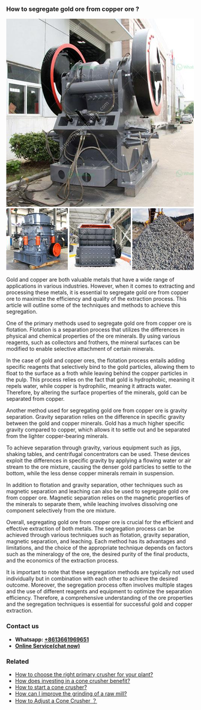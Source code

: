 <h3>How to segregate gold ore from copper ore ?</h3><img src='1701745404.jpg' alt=''><p>Gold and copper are both valuable metals that have a wide range of applications in various industries. However, when it comes to extracting and processing these metals, it is essential to segregate gold ore from copper ore to maximize the efficiency and quality of the extraction process. This article will outline some of the techniques and methods to achieve this segregation.</p><p>One of the primary methods used to segregate gold ore from copper ore is flotation. Flotation is a separation process that utilizes the differences in physical and chemical properties of the ore minerals. By using various reagents, such as collectors and frothers, the mineral surfaces can be modified to enable selective attachment of certain minerals.</p><p>In the case of gold and copper ores, the flotation process entails adding specific reagents that selectively bind to the gold particles, allowing them to float to the surface as a froth while leaving behind the copper particles in the pulp. This process relies on the fact that gold is hydrophobic, meaning it repels water, while copper is hydrophilic, meaning it attracts water. Therefore, by altering the surface properties of the minerals, gold can be separated from copper.</p><p>Another method used for segregating gold ore from copper ore is gravity separation. Gravity separation relies on the difference in specific gravity between the gold and copper minerals. Gold has a much higher specific gravity compared to copper, which allows it to settle out and be separated from the lighter copper-bearing minerals.</p><p>To achieve separation through gravity, various equipment such as jigs, shaking tables, and centrifugal concentrators can be used. These devices exploit the differences in specific gravity by applying a flowing water or air stream to the ore mixture, causing the denser gold particles to settle to the bottom, while the less dense copper minerals remain in suspension.</p><p>In addition to flotation and gravity separation, other techniques such as magnetic separation and leaching can also be used to segregate gold ore from copper ore. Magnetic separation relies on the magnetic properties of the minerals to separate them, while leaching involves dissolving one component selectively from the ore mixture.</p><p>Overall, segregating gold ore from copper ore is crucial for the efficient and effective extraction of both metals. The segregation process can be achieved through various techniques such as flotation, gravity separation, magnetic separation, and leaching. Each method has its advantages and limitations, and the choice of the appropriate technique depends on factors such as the mineralogy of the ore, the desired purity of the final products, and the economics of the extraction process.</p><p>It is important to note that these segregation methods are typically not used individually but in combination with each other to achieve the desired outcome. Moreover, the segregation process often involves multiple stages and the use of different reagents and equipment to optimize the separation efficiency. Therefore, a comprehensive understanding of the ore properties and the segregation techniques is essential for successful gold and copper extraction.</p><h3>Contact us</h3><ul><li><strong>Whatsapp:&nbsp;<a href="https://wa.me/8613661969651">+8613661969651</a></strong></li><li><a href="https://swt.shibang-china.com/?git&amp;zhl&amp;How to segregate gold ore from copper ore "><strong>Online Service(chat now)</strong></a></li></ul><h3>Related</h3><ul><li><a href='How to choose the right primary crusher for your plant.md'>How to choose the right primary crusher for your plant?</a></li><li><a href='How does investing in a cone crusher benefit.md'>How does investing in a cone crusher benefit?</a></li><li><a href='How to start a cone crusher.md'>How to start a cone crusher?</a></li><li><a href='How can I improve the grinding of a raw mill.md'>How can I improve the grinding of a raw mill?</a></li><li><a href='How to Adjust a Cone Crusher ？.md'>How to Adjust a Cone Crusher ？</a></li></ul>